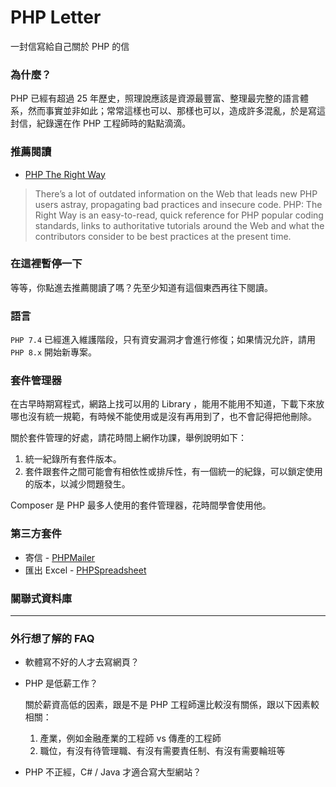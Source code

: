 # PHP Letter
一封信寫給自己關於 PHP 的信

### 為什麼？
PHP 已經有超過 25 年歷史，照理說應該是資源最豐富、整理最完整的語言體系，然而事實並非如此；常常這樣也可以、那樣也可以，造成許多混亂，於是寫這封信，紀錄還在作 PHP 工程師時的點點滴滴。

### 推薦閱讀
* [PHP The Right Way](https://phptherightway.com/)
> There’s a lot of outdated information on the Web that leads new PHP users astray, propagating bad practices and insecure code. PHP: The Right Way is an easy-to-read, quick reference for PHP popular coding standards, links to authoritative tutorials around the Web and what the contributors consider to be best practices at the present time.

### 在這裡暫停一下
等等，你點進去推薦閱讀了嗎？先至少知道有這個東西再往下閱讀。

### 語言
`PHP 7.4` 已經進入維護階段，只有資安漏洞才會進行修復；如果情況允許，請用 `PHP 8.x` 開始新專案。

### 套件管理器
在古早時期寫程式，網路上找可以用的 Library ，能用不能用不知道，下載下來放哪也沒有統一規範，有時候不能使用或是沒有再用到了，也不會記得把他刪除。

關於套件管理的好處，請花時間上網作功課，舉例說明如下：
  1. 統一紀錄所有套件版本。
  2. 套件跟套件之間可能會有相依性或排斥性，有一個統一的紀錄，可以鎖定使用的版本，以減少問題發生。

Composer 是 PHP 最多人使用的套件管理器，花時間學會使用他。

### 第三方套件
* 寄信 - [PHPMailer](https://github.com/PHPMailer/PHPMailer)
* 匯出 Excel - [PHPSpreadsheet](https://github.com/PHPOffice/PhpSpreadsheet)

### 關聯式資料庫



---

### 外行想了解的 FAQ
- 軟體寫不好的人才去寫網頁？
- PHP 是低薪工作？

  關於薪資高低的因素，跟是不是 PHP 工程師還比較沒有關係，跟以下因素較相關：
  1. 產業，例如金融產業的工程師 vs 傳產的工程師
  2. 職位，有沒有待管理職、有沒有需要責任制、有沒有需要輪班等
- PHP 不正經，C# / Java 才適合寫大型網站？
